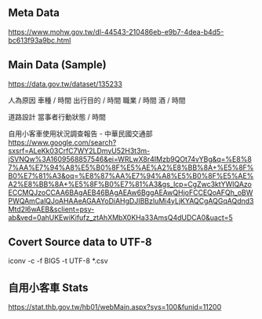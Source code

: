 ## Meta Data
https://www.mohw.gov.tw/dl-44543-210486eb-e9b7-4dea-b4d5-bc613f93a9bc.html

## Main Data (Sample)
https://data.gov.tw/dataset/135233


人為原因
車種 / 時間
出行目的 / 時間
職業 / 時間
酒 / 時間

道路設計
當事者行動狀態 / 時間



自用小客車使用狀況調查報告 - 中華民國交通部
https://www.google.com/search?sxsrf=ALeKk03CrfC7WY2LDmyU52H3t3m-jSVNQw%3A1609568857546&ei=WRLwX8r4IMzb9QOt74vYBg&q=%E8%87%AA%E7%94%A8%E5%B0%8F%E5%AE%A2%E8%BB%8A+%E5%8F%B0%E7%81%A3&oq=%E8%87%AA%E7%94%A8%E5%B0%8F%E5%AE%A2%E8%BB%8A+%E5%8F%B0%E7%81%A3&gs_lcp=CgZwc3ktYWIQAzoECCMQJzoCCAA6BAgAEB46BAgAEAw6BggAEAwQHjoFCCEQoAFQh_oBWPWQAmCalQJoAHAAeAGAAYoDiAHgDJIBBzIuMi4yLjKYAQCgAQGqAQdnd3Mtd2l6wAEB&sclient=psy-ab&ved=0ahUKEwiKifufz_ztAhXMbX0KHa33AmsQ4dUDCA0&uact=5


## Covert Source data to UTF-8
iconv  -c -f BIG5 -t UTF-8 *.csv


## 自用小客車 Stats
https://stat.thb.gov.tw/hb01/webMain.aspx?sys=100&funid=11200
